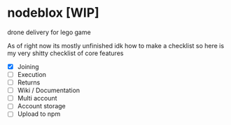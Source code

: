 # nodeblox [WIP]
drone delivery for lego game

As of right now its mostly unfinished idk how to make a checklist so here is my very shitty checklist of core features

- [x] Joining
- [ ] Execution
- [ ] Returns
- [ ] Wiki / Documentation
- [ ] Multi account
- [ ] Account storage
- [ ] Upload to npm
